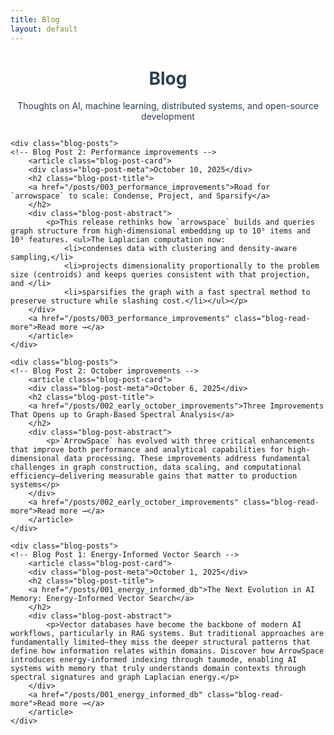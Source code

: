 ```yaml
---
title: Blog
layout: default
---
```

<style> .blog-container { margin: 2em auto 0 auto; max-width: 800px; } .blog-header { margin-bottom: 2em; color: #2c3e50; text-align: center; } .blog-posts { display: flex; flex-direction: column; gap: 2em; } .blog-post-card { background: white; padding: 2em; border-radius: 12px; box-shadow: 0 4px 12px rgba(0,0,0,0.1); transition: transform 0.3s ease, box-shadow 0.3s ease; border-left: 4px solid #3498db; margin-top: 0.5em;} .blog-post-card:hover { transform: translateY(-3px); box-shadow: 0 8px 20px rgba(0,0,0,0.15); } .blog-post-meta { color: #7f8c8d; font-size: 0.9em; margin-bottom: 0.5em; } .blog-post-title { margin: 0 0 0.8em 0; font-size: 1.6em; color: #2c3e50; } .blog-post-title a { text-decoration: none; color: inherit; transition: color 0.2s ease; } .blog-post-title a:hover { color: #3498db; } .blog-post-abstract { color: #555; line-height: 1.6; margin-bottom: 1em; } .blog-read-more { color: #3498db; text-decoration: none; font-weight: 600; transition: color 0.2s ease; } .blog-read-more:hover { color: #2980b9; } </style>

<div class="blog-container">
    <div class="blog-header">
        <h1>Blog</h1>
        <p>Thoughts on AI, machine learning, distributed systems, and open-source development</p>
    </div>

    <div class="blog-posts">
    <!-- Blog Post 2: Performance improvements -->
        <article class="blog-post-card">
        <div class="blog-post-meta">October 10, 2025</div>
        <h2 class="blog-post-title">
        <a href="/posts/003_performance_improvements">Road for `arrowspace` to scale: Condense, Project, and Sparsify</a>
        </h2>
        <div class="blog-post-abstract">
            <p>This release rethinks how `arrowspace` builds and queries graph structure from high‑dimensional embedding up to 10⁵ items and 10³ features. <ul>The Laplacian computation now:
                <li>condenses data with clustering and density‑aware sampling,</li>
                <li>projects dimensionality proportionally to the problem size (centroids) and keeps queries consistent with that projection, and </li>
                <li>sparsifies the graph with a fast spectral method to preserve structure while slashing cost.</li></ul></p>
        </div>
        <a href="/posts/003_performance_improvements" class="blog-read-more">Read more →</a>
        </article>
    </div>

    <div class="blog-posts">
    <!-- Blog Post 2: October improvements -->
        <article class="blog-post-card">
        <div class="blog-post-meta">October 6, 2025</div>
        <h2 class="blog-post-title">
        <a href="/posts/002_early_october_improvements">Three Improvements That Opens up to Graph-Based Spectral Analysis</a>
        </h2>
        <div class="blog-post-abstract">
            <p>`ArrowSpace` has evolved with three critical enhancements that improve both performance and analytical capabilities for high-dimensional data processing. These improvements address fundamental challenges in graph construction, data scaling, and computational efficiency—delivering measurable gains that matter to production systems</p>
        </div>
        <a href="/posts/002_early_october_improvements" class="blog-read-more">Read more →</a>
        </article>
    </div>

    <div class="blog-posts">
    <!-- Blog Post 1: Energy-Informed Vector Search -->
        <article class="blog-post-card">
        <div class="blog-post-meta">October 1, 2025</div>
        <h2 class="blog-post-title">
        <a href="/posts/001_energy_informed_db">The Next Evolution in AI Memory: Energy-Informed Vector Search</a>
        </h2>
        <div class="blog-post-abstract">
            <p>Vector databases have become the backbone of modern AI workflows, particularly in RAG systems. But traditional approaches are fundamentally limited—they miss the deeper structural patterns that define how information relates within domains. Discover how ArrowSpace introduces energy-informed indexing through taumode, enabling AI systems with memory that truly understands domain contexts through spectral signatures and graph Laplacian energy.</p>
        </div>
        <a href="/posts/001_energy_informed_db" class="blog-read-more">Read more →</a>
        </article>
    </div>
</div>